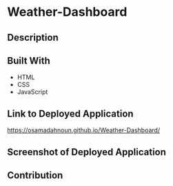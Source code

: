 # Weather-Dashboard

## Description 


## Built With
* HTML
* CSS
* JavaScript

## Link to Deployed Application

https://osamadahnoun.github.io/Weather-Dashboard/

## Screenshot of Deployed Application

## Contribution